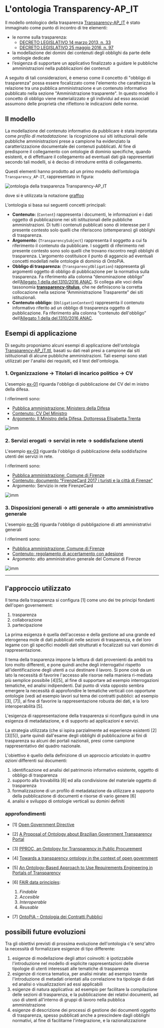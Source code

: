 L'ontologia Transparency-AP_IT
================================

Il modello ontologico della trasparenza [Transparency-AP_IT](./Transparency-AP_IT.ttl) è stato immaginato come punto di incontro di tre elementi:

 *  le norme sulla trasparenza:
     * [DECRETO LEGISLATIVO 14 marzo 2013, n. 33 ](https://www.gazzettaufficiale.it/eli/id/2013/04/05/13G00076/sg) 
     * [DECRETO LEGISLATIVO 25 maggio 2016, n. 97](https://www.gazzettaufficiale.it/eli/id/2016/06/08/16G00108/sg) 
 * la modellazione dei domini dei contenuti degli obblighi da parte delle ontologie dedicate
 * l’esigenza di supportare un applicativo finalizzato a guidare le pubbliche amministrazioni nella pubblicazioni dei contenuti

A seguito di tali considerazioni, è emerso come il concetto di "obbligo di trasparenza" possa essere focalizzato come l'elemento che caratterizza la relazione tra una pubblica amministrazione e un contenuto informativo pubblicato nella sezione "Amministrazione trasparente". In questo modello il concetto di obbligo viene materializzato e gli individui ad esso associati assumono delle proprietà che riflettono le indicazioni delle norme.

## Il modello

La modellazione del contenuto informativo da pubblicare è stata improntata come *profilo di metadatazione*: la ricognizione sui siti istituzionali delle pubbliche amministrazioni prese a campione ha evidenziato la caratterizzazione documentale dei contenuti pubblicati.
Al fine di predisporre il collegamento con ontologie di dominio specifiche, quando esistenti, e di effettuare il collegamento ad eventuali dati già rappresentati secondo tali modelli, si è deciso di introdurre entità di collegamento.

Questi elementi hanno prodotto ad un primo modello dell’ontologia  `Transparency_AP-IT`, rappresentato in figura:

![ontologia della trasparenza Transparency-AP_IT](./Transparency-AP_IT.png)

dove si è utilizzata la notazione [graffoo](http://www.essepuntato.it/graffoo)

L’ontologia si basa sui seguenti concetti principali:
 - **Contenuto:** (`Content`) rappresenta i documenti, le informazioni e i dati oggetto di pubblicazione nei siti istituzionali delle pubbliche amministrazioni. Di tutti i contenuti pubblicati sono di interesse per il presente contesto solo quelli che riferiscono  (ottemperano) gli obblighi di trasparenza.
 - **Argomento:** (`TransparencySubject`) rappresenta il soggetto a cui fa riferimento il contenuto da pubblicare. I soggetti di riferimento nel presente contesto sono solo quelli che trovano riscontro negli obblighi di trasparenza. L’argomento costituisce il punto di aggancio ad eventuali concetti modellati nelle ontologie di dominio di OntoPiA.
 - **Obbligo di trasparenza:** (`TransparencyObligation`) rappresenta gli argomenti oggetto di obbligo di pubblicazione per la normativa sulla trasparenza. Fa riferimento alla colonna “denominazione obbligo” dell’[Allegato 1 della del.1310/2016 ANAC](http://www.anticorruzione.it/portal/public/classic/AttivitaAutorita/AttiDellAutorita/_Atto?ca=6667). Si collega alle voci della tassonomia [**transparency-titulus**](https://w3id.org/italia/controlled-vocabulary/classifications-for-trasparency/transparency-titulus/), che ne definiscono la corretta collocazione nella sezione “Amministrazione Trasparente” dei siti istituzionali.
 - **Contenuto obbligo:** (`ObligationContent`) rappresenta il contenuto informativo riferito ad un obbligo di trasparenza oggetto di pubblicazione. Fa riferimento alla colonna “contenuto dell'obbligo” dell’[Allegato 1 della del.1310/2016  ANAC](http://www.anticorruzione.it/portal/public/classic/AttivitaAutorita/AttiDellAutorita/_Atto?ca=6667).


## Esempi di applicazione

Di seguito proponiamo alcuni esempi di applicazione dell'ontologia [Transparency-AP_IT.ttl](./Transparency-AP_IT.ttl), basati su dati reali presi a campione dai siti istituzionali di alcune pubbliche amministrazioni.
Tali esempi sono stati utilizzati per l'analisi dei requisiti, ed il test dell'ontologia.

### 1. Organizzazione &rarr; Titolari di incarico politico &rarr; CV

L'esempio [ex-01](./examples/ex-01.ttl) riguarda l'obbligo di pubblicazione del CV del m inistro della difesa.

I riferimenti sono:
 - [Pubblica amministrazione: Ministero della Difesa](https://www.difesa.it/Pagine/default.aspx)
 - [Contenuto: CV Del Ministro](https://www.difesa.it/Il_Ministro/Pagine/Biografia.aspx)
 - [Argomento: Il Ministro della Difesa, Dottoressa Elisabetta Trenta](https://www.difesa.it/Amministrazionetrasparente/direttacollaborazioneministro/Pagine/il_ministro.aspx)

![imm](./examples/ex-01.png)


### 2. Servizi erogati &rarr; servizi in rete &rarr; soddisfazione utenti

L'esempio [ex-03](./examples/ex-03.ttl) riguarda l'obbligo di pubblicazione della soddisfazine utenti dei servizi in rete.

I riferimenti sono:
 - [Pubblica amministrazione: Comune di Firenze](https://www.comune.fi.it/)
 - [Contenuto: documento “FirenzeCard 2017 i turisti e la città di Firenze”](https://www.comune.fi.it/sites/www.comune.fi.it/files/2018-03/FIRENZECARD%202017%20pubblicazione.pdf)
 - Argomento: Servizio in rete FirenzeCard


![imm](./examples/ex-03.png)


### 3. Disposizioni generali &rarr; atti generale &rarr; atto amministrativo generale

L'esempio [ex-06](./examples/ex-06.ttl) riguarda l'obbligo di pubbligazione di atti amministrativi generali

I riferimenti sono:
 - [Pubblica amministrazione: Comune di Firenze](https://www.comune.fi.it/)
 - [Contenuto: regolamento di accertamento con adesione](https://www.comune.fi.it/sites/www.comune.fi.it/files/2017-11/Accertamento-_con_adesione_Regolamento_1_0.pdf)
 - Argomento: atto amministrativo generale del Comune di Firenze

![imm](./examples/ex-06.png)


* * *

## l'approccio utilizzato

Il tema della trasparenza si configura [1] come uno dei tre principi fondanti dell'open governement:
1. trasparenza
2. collaborazione
3. partecipazione

La prima esigenza è quella dell'accesso e della gestione ad una grande ed eterogenea mole di dati pubblicati nelle sezioni di trasparenza, e del loro legame con gli specifici modelli dati strutturati e focalizzati sui vari domini di rappresentazione.

Il tema della trasparenza impone la lettura di dati provenienti da ambiti tra loro molto differenti, e pone quindi anche degli interrogativi rispetto all'identificazione degli utenti a cui destinare il lavoro.
Si pone cioè da un lato la necessità di favorire l'accesso alle risorse nella maniera ri-mediata più semplice possibile [4][5], al fine di supportare ad esempio interrogazioni tematiche, ed analisi indipendenti. Dal punto di vista opposto sembra emergere la necessità di approfondire le tematiche verticali con opportune ontologie (vedi ad esempio lavori sul tema dei contratti pubblici: ad esempio [3], [7]), al fine di favorire la rappresentazione robusta dei dati, e la loro interoperabilità [5].

L'esigenza di rappresentazione della trasparenza si riconfigura quindi in una esigenza di metadatazione, e di supporto ad applicazioni e servizi.


La strategia utilizzata (che si ispira parzialmente ad esperienze esistenti [2][3][5]), parte quindi dall'esame degli obblighi di pubblicazione ai fini di trasparenza su alcuni dei portali nazionali, presi come campione rappresentativo del quadro nazionale.

L'obiettivo è quello della definizione di un approccio articolato in *quattro azioni* differenti sui documenti:
1. identificazione ed analisi del patrimonio informativo esistente, oggetto di obbligo di trasparenza
2. supporto alla trovabilità [6] ed alla condivisione del materiale oggetto di trasparenza
3. formalizzazione di un profilo di metadatazione da utilizzare a supporto della pubblicazione di documenti e risorse di vario genere [6]
4. analisi e sviluppo di ontologie verticali su domini definiti



### approfondimenti


+ [1] [Open Government Directive](https://obamawhitehouse.archives.gov/sites/default/files/omb/assets/memoranda_2010/m10-06.pdf)

+ [2] [A Proposal of Ontology about Brazilian Government Transparency Portal](https://www.researchgate.net/publication/283569612_A_Proposal_of_Ontology_about_Brazilian_Government_Transparency_Portal)

+ [3] [PPROC, an Ontology for Transparency in Public Procurement](http://www.semantic-web-journal.net/system/files/swj1142.pdf)

+ [4] [Towards a transparency ontology in the context of open government](https://www.researchgate.net/publication/310778030_Towards_a_transparency_ontology_in_the_context_of_open_government)

+ [5] [An Ontology-Based Approach to Use Requirements Engineering in Portals of Transparency](http://ceur-ws.org/Vol-1862/paper-13.pdf)

+ [6] [FAIR data principles](https://libereurope.eu/wp-content/uploads/2017/12/LIBER-FAIR-Data.pdf):
	1. *Findable*
	2. *Accesible*
	3. *Interoperable*
	4. *Reusable*

+ [7] [OntoPiA - Ontologia dei Contratti Pubblici](https://github.com/italia/daf-ontologie-vocabolari-controllati/tree/master/Ontologie/PublicContract)


## possibili future evoluzioni

Tra gli obiettivi previsti di prossima evoluzione dell'ontologia c'è senz'altro la necessità di formalizzare esigenze di tipo differente:
1. esigenze di modellazione degli attori coinvolti: è ipotizzabile l'introduzione nel modello di esplicite rappresentazioni delle diverse tipologie di utenti interessati alle tematiche di trasparenza
2. esigenze di ricerca tematica, per analisi mirate: ad esempio tramite l'introduzione di metadati orientati alla correlazione tra tipologie di dati ed analisi o visualizzazioni ad essi applicabili
3. esigenze di natura applicativa: ad esempio per facilitare la compilazione delle sezioni di trasparenza, e la pubblicazione dei relativi documenti, ad uso di utenti all'interno di gruppi di lavoro nella pubblica amministrazione
4. esigenze di descrizione dei processi di gestione dei documenti oggetto di trasparenza, spesso pubblicati anche a prescindere dagli obblighi normativi, al fine di facilitarne l'integrazione, e la razionalizzazione


